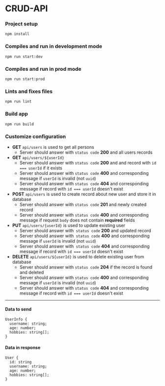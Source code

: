 # CRUD-API
### Project setup
```
npm install
```
### Compiles and run in development mode 
```
npm run start:dev
```
### Compiles and run in prod mode 
```
npm run start:prod
```
### Lints and fixes files
```
npm run lint
```
### Build app
```
npm run build
```
### Customize configuration
  - **GET** `api/users` is used to get all persons
       - Server should answer with `status code` **200** and all users records
  - **GET** `api/users/${userId}` 
       - Server should answer with `status code` **200** and and record with `id === userId` if it exists
       - Server should answer with `status code` **400** and corresponding message if `userId` is invalid (not `uuid`)
       - Server should answer with `status code` **404** and corresponding message if record with `id === userId` doesn't exist
  - **POST** `api/users` is used to create record about new user and store it in database
       - Server should answer with `status code` **201** and newly created record
       - Server should answer with `status code` **400** and corresponding message if request `body` does not contain **required** fields
  - **PUT** `api/users/{userId}` is used to update existing user
       - Server should answer with` status code` **200** and updated record
       - Server should answer with` status code` **400** and corresponding message if `userId` is invalid (not `uuid`)
       - Server should answer with` status code` **404** and corresponding message if record with `id === userId` doesn't exist
  - **DELETE** `api/users/${userId}` is used to delete existing user from database
       - Server should answer with `status code` **204** if the record is found and deleted
       - Server should answer with `status code` **400** and corresponding message if `userId` is invalid (not `uuid`)
       - Server should answer with `status code` **404** and corresponding message if record with `id === userId` doesn't exist
---
#### Data to send 
```
UserInfo {
  username: string;
  age: number;
  hobbies: string[];
}
```

#### Data in response
```
User {
  id: string
  username: string;
  age: number;
  hobbies: string[];
}
```
